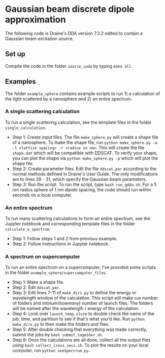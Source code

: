 # Gaussian beam discrete dipole approximation
The following code is Draine's DDA version 7.3.2 edited to contain a Gaussian beam excitation source.

## Set up
Compile the code in the folder `source_code` by typing `make all`.

## Examples
The folder `example_sphere` contains example scripts to run 1) a calculation of the light scattered by a nanosphere and 2) an entire spectrum. 

### A single scattering calculation
To run a single scattering calculation, see the template files in the folder `single_calculation`.
* Step 1: Create input files.
The file `make_sphere.py` will create a shape file of a nanosphere. To make the shape file, run `python make_sphere.py -w -l <lattice spacing> -r <radius in nm>`. This will create the file `shape.dat` which will be compatible with DDSCAT. To verify your shape, you can plot the shape via `python make_sphere.py -p` which will plot the shape file.
* Step 2: Create parameter files.
Edit the file `ddscat.par` according to the normal methods defined in Draine's User Guide. The only modifications are to lines 28 - 31, which specify the Gaussian beam parameters.
* Step 3: Run the script.
To run the script, type `bash run_gdda.sh`. For a 5 nm radius sphere of 1 nm dipole spacing, the code should run within seconds on a local computer.


### An entire spectrum
To run many scattering calculations to form an entire spectrum, see the Jupyter notebook and corresponding template files in the folder `calculate_a_spectrum`.
* Step 1: Follow steps 1 and 2 from previous example.
* Step 2: Follow instructions in Jupyter notebook.


### A spectrum on supercomputer
To run an entire spectrum on a supercomputer, I've provided some scripts in the folder `example_sphere/supercomputer_files`.
* Step 1: Make a shape file.
* Step 2: Edit `ddscat.par`.
* Step 3: Edit lines 7-11 of `make_dirs.py` to define the energy or wavelength window of the calculation. This script will make `num` number of folders and  $int(num/howmany)$ number of launch files. The folders will be named after the wavelength / energy of the calculation.
* Step 4: Look over `launch_temp.slurm` to double check the name of the job, time, and partition to see if that's what you'd like. Run `python make_dirs.py` to then make the folders and files.
* Step 5: After double checking that everything was made correctly, submit the jobs by `bash submit_together.sh`.
* Step 6: Once the calculations are all done, collect all the output files using `bash collect_cross_secs.sh`. To plot the results on your local computer, run `python seeSpectrum.py`.